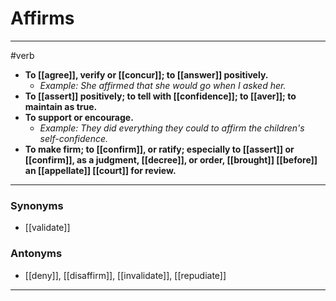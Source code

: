 # Affirms
---
#verb
- **To [[agree]], verify or [[concur]]; to [[answer]] positively.**
	- _Example: She affirmed that she would go when I asked her._
- **To [[assert]] positively; to tell with [[confidence]]; to [[aver]]; to maintain as true.**
- **To support or encourage.**
	- _Example: They did everything they could to affirm the children's self-confidence._
- **To make firm; to [[confirm]], or ratify; especially to [[assert]] or [[confirm]], as a judgment, [[decree]], or order, [[brought]] [[before]] an [[appellate]] [[court]] for review.**
---
### Synonyms
- [[validate]]
### Antonyms
- [[deny]], [[disaffirm]], [[invalidate]], [[repudiate]]
---
